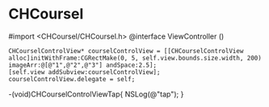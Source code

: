 # CHCoursel


#import <CHCoursel/CHCoursel.h>
@interface ViewController ()<CHCourselControlViewdelegate>




    CHCourselControlView* courselControlView = [[CHCourselControlView alloc]initWithFrame:CGRectMake(0, 5, self.view.bounds.size.width, 200) imageArr:@[@"1",@"2",@"3"] andSpace:2.5];
    [self.view addSubview:courselControlView];
    courselControlView.delegate = self;
    
    
    
    
    
-(void)CHCourselControlViewTap{
    NSLog(@"tap");
}
